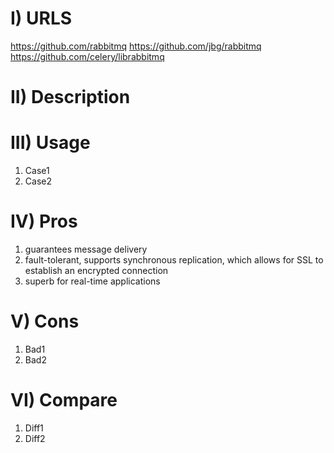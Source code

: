# I) URLS
https://github.com/rabbitmq
https://github.com/jbg/rabbitmq
https://github.com/celery/librabbitmq


# II) Description



# III) Usage
1) Case1
2) Case2

# IV) Pros
1) guarantees message delivery
2) fault-tolerant, supports synchronous replication, which allows for SSL to establish an encrypted connection
3) superb for real-time applications

# V) Cons
1) Bad1
2) Bad2

# VI) Compare
1) Diff1
2) Diff2
